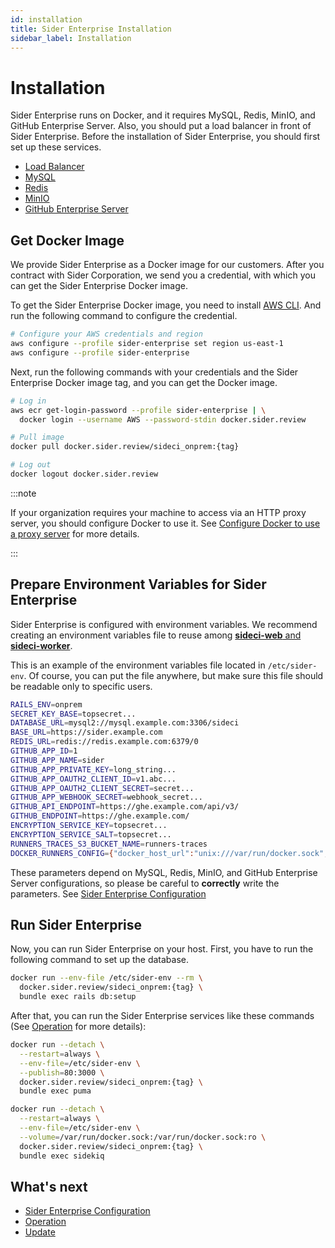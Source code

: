 ```yaml
---
id: installation
title: Sider Enterprise Installation
sidebar_label: Installation
---
```


# Installation

Sider Enterprise runs on Docker, and it requires MySQL, Redis, MinIO, and GitHub Enterprise Server. Also, you should put a load balancer in front of Sider Enterprise. Before the installation of Sider Enterprise, you should first set up these services.

- [Load Balancer](./load-balancer.md)
- [MySQL](./mysql.md)
- [Redis](./redis.md)
- [MinIO](./minio.md)
- [GitHub Enterprise Server](./github.md)

## Get Docker Image

We provide Sider Enterprise as a Docker image for our customers. After you contract with Sider Corporation, we send you a credential, with which you can get the Sider Enterprise Docker image.

To get the Sider Enterprise Docker image, you need to install [AWS CLI](https://aws.amazon.com/cli/). And run the following command to configure the credential.

```bash
# Configure your AWS credentials and region
aws configure --profile sider-enterprise set region us-east-1
aws configure --profile sider-enterprise
```

Next, run the following commands with your credentials and the Sider Enterprise Docker image tag, and you can get the Docker image.

```bash
# Log in
aws ecr get-login-password --profile sider-enterprise | \
  docker login --username AWS --password-stdin docker.sider.review

# Pull image
docker pull docker.sider.review/sideci_onprem:{tag}

# Log out
docker logout docker.sider.review
```

:::note

If your organization requires your machine to access via an HTTP proxy server, you should configure Docker to use it.
See [Configure Docker to use a proxy server](https://docs.docker.com/network/proxy/) for more details.

:::

## Prepare Environment Variables for Sider Enterprise

Sider Enterprise is configured with environment variables. We recommend creating an environment variables file to reuse among [**sideci-web** and **sideci-worker**](./system-overview.md).

This is an example of the environment variables file located in `/etc/sider-env`. Of course, you can put the file anywhere, but make sure this file should be readable only to specific users.

```bash
RAILS_ENV=onprem
SECRET_KEY_BASE=topsecret...
DATABASE_URL=mysql2://mysql.example.com:3306/sideci
BASE_URL=https://sider.example.com
REDIS_URL=redis://redis.example.com:6379/0
GITHUB_APP_ID=1
GITHUB_APP_NAME=sider
GITHUB_APP_PRIVATE_KEY=long_string...
GITHUB_APP_OAUTH2_CLIENT_ID=v1.abc...
GITHUB_APP_OAUTH2_CLIENT_SECRET=secret...
GITHUB_APP_WEBHOOK_SECRET=webhook_secret...
GITHUB_API_ENDPOINT=https://ghe.example.com/api/v3/
GITHUB_ENDPOINT=https://ghe.example.com/
ENCRYPTION_SERVICE_KEY=topsecret...
ENCRYPTION_SERVICE_SALT=topsecret...
RUNNERS_TRACES_S3_BUCKET_NAME=runners-traces
DOCKER_RUNNERS_CONFIG={"docker_host_url":"unix:///var/run/docker.sock","s3_endpoint":"http://minio.example.com:9000","aws_access_key_id":"access-key","aws_secret_access_key":"secret-key","network_mode":"bridge"}
```

These parameters depend on MySQL, Redis, MinIO, and GitHub Enterprise Server configurations, so please be careful to **correctly** write the parameters. See [Sider Enterprise Configuration](./config.md)

## Run Sider Enterprise

Now, you can run Sider Enterprise on your host. First, you have to run the following command to set up the database.

```bash
docker run --env-file /etc/sider-env --rm \
  docker.sider.review/sideci_onprem:{tag} \
  bundle exec rails db:setup
```

After that, you can run the Sider Enterprise services like these commands (See [Operation](./operation.md) for more details):

```bash
docker run --detach \
  --restart=always \
  --env-file=/etc/sider-env \
  --publish=80:3000 \
  docker.sider.review/sideci_onprem:{tag} \
  bundle exec puma

docker run --detach \
  --restart=always \
  --env-file=/etc/sider-env \
  --volume=/var/run/docker.sock:/var/run/docker.sock:ro \
  docker.sider.review/sideci_onprem:{tag} \
  bundle exec sidekiq
```

## What's next

- [Sider Enterprise Configuration](./config.md)
- [Operation](./operation.md)
- [Update](./updating.md)
